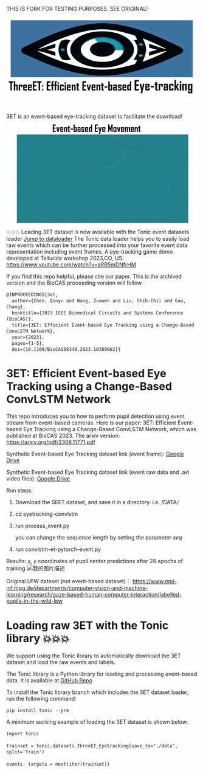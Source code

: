 THIS IS FORK FOR TESTING PURPOSES. SEE ORIGINAL!

![](https://github.com/qinche106/cb-convlstm-eyetracking/blob/main/eyetracking-convlstm/plot/logo1.png)

# 
3ET is an event-based eye-tracking dataset to facilitate the download!
![image](https://github.com/qinche106/cb-convlstm-eyetracking/blob/main/eyetracking-convlstm/plot/neuromorphic_eye.gif)
💥💥💥 Loading 3ET dataset is now available with the Tonic event datasets loader [Jump to dataloader](#tonic-dataloader)
The Tonic data loader helps you to easily load raw events which can be further processed into your favorite event data representation including event frames.
A eye-tracking game demo developed at Telluride workshop 2023,CO, US: https://www.youtube.com/watch?v=aRB5mDNfrHM

If you find this repo helpful, please cite our paper. This is the archived version and the BioCAS proceeding version will follow.
```
@INPROCEEDINGS{3et,
  author={Chen, Qinyu and Wang, Zuowen and Liu, Shih-Chii and Gao, Chang},
  booktitle={2023 IEEE Biomedical Circuits and Systems Conference (BioCAS)}, 
  title={3ET: Efficient Event-based Eye Tracking using a Change-Based ConvLSTM Network}, 
  year={2023},
  pages={1-5},
  doi={10.1109/BioCAS58349.2023.10389062}}
```
# 3ET: Efficient Event-based Eye Tracking using a Change-Based ConvLSTM Network
This repo introduces you to how to perform pupil detection using event stream from event-based cameras.
Here is our paper: 3ET: Efficient Event-based Eye Tracking using a Change-Based ConvLSTM Network, which was published at BioCAS 2023. The arxiv version: https://arxiv.org/pdf/2308.11771.pdf

Synthetic Event-based Eye Tracking dataset link (event frame):
[Google Drive](https://drive.google.com/drive/folders/16qH_wv_oVNysJARtHIUrIXbHjOygfq_i?usp=sharing)

Synthetic Event-based Eye Tracking dataset link (event raw data and .avi video files):
[Google Drive](https://drive.google.com/drive/folders/1HeOS5YBLruzHjwMKyBQfVTc_mJbsy_R1?usp=sharing)

Run steps:
1. Download the SEET dataset, and save it in a directory. i.e. /DATA/
2. cd eyetracking-convlstm
3. run process_event.py
   
   you can change the sequence length by setting the parameter *seq*  
4. run convlstm-et-pytorch-event.py

Results:
*x, y* coordinates of pupil center predictions after 28 epochs of training
![我的图片描述](https://github.com/qinche106/cb-convlstm-eyetracking/blob/main/eyetracking-convlstm/plot/event_plot_28.png)



Original LPW dataset (not event-based dataset)： 
https://www.mpi-inf.mpg.de/departments/computer-vision-and-machine-learning/research/gaze-based-human-computer-interaction/labelled-pupils-in-the-wild-lpw

<a id="tonic-dataloader"></a>
# Loading raw 3ET with the Tonic library 💥💥💥

We support using the Tonic library to automatically download the 3ET dataset and load the raw events and labels.

The Tonic library is a Python library for loading and processing event-based data. It is available at [GitHub Repo](https://github.com/neuromorphs/tonic/tree/develop)

To install the Tonic library branch which includes the 3ET dataset loader, run the following command:
```
pip install tonic --pre
```
A minimum working example of loading the 3ET dataset is shown below:
```
import tonic

trainset = tonic.datasets.ThreeET_Eyetracking(save_to="./data", split='Train')

events, targets = next(iter(trainset))
```

